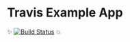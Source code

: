 # Travis Example App

:sparkles: [![Build Status](https://travis-ci.org/vignesh-s/TravisExampleApp.svg?branch=master)](https://travis-ci.org/vignesh-s/TravisExampleApp) 💥
